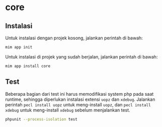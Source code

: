 # core

## Instalasi

Untuk instalasi dengan projek kosong, jalankan perintah di bawah:

```bash
mim app init
```

Untuk instalasi di projek yang sudah berjalan, jalankan perintah di bawah:

```bash
mim app install core
```

## Test

Beberapa bagian dari test ini harus memodifikasi system php pada saat runtime,
sehingga diperlukan instalasi extensi `uopz` dan `xdebug`.
Jalankan perintah `pecl install uopz` untuk meng-install `uopz`, dan 
`pecl install xdebug` untuk meng-install `xdebug` sebelum menjalankan test.

```bash
phpunit --process-isolation test
```